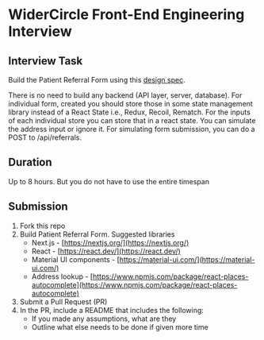 # WiderCircle Front-End Engineering Interview

## Interview Task

Build the Patient Referral Form using this [design spec](https://www.figma.com/file/XIHFNbIXykq8KosWEIryhoRJ/Patient-Referral-Form-interview?node-id=0%3A1).

There is no need to build any backend (API layer, server, database). For individual form, created you should store those in some state management library instead of a React State i.e., Redux, Recoil, Rematch. For the inputs of each individual store you can store that in a react state. You can simulate the address input or ignore it. For simulating form submission, you can do a POST to /api/referrals.

## Duration

Up to 8 hours. But you do not have to use the entire timespan

## Submission

1.  Fork this repo
2.  Build Patient Referral Form. Suggested libraries
    - Next.js - [https://nextjs.org/](https://nextjs.org/)
    - React - [https://react.dev/](https://react.dev/)
    - Material UI components - [https://material-ui.com/](https://material-ui.com/)
    - Address lookup - [https://www.npmjs.com/package/react-places-autocomplete](https://www.npmjs.com/package/react-places-autocomplete)
3.  Submit a Pull Request (PR)
4.  In the PR, include a README that includes the following:
    - If you made any assumptions, what are they
    - Outline what else needs to be done if given more time
